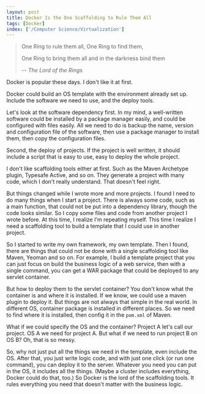 ```yaml
---
layout: post
title: Docker Is the One Scaffolding to Rule Them All
tags: [Docker]
index: ['/Computer Science/Virtualization']
---
```


> One Ring to rule them all, One Ring to find them,
>
> One Ring to bring them all and in the darkness bind them
>
> -- *The Lord of the Rings*

Docker is popular these days. I don't like it at first.

Docker could build an OS template with the environment already set up. Include the software we need to use, and the deploy tools.

Let's look at the software dependency first. In my mind, a well-written software could be installed by a package manager easily, and could be configured with files easily. All we need to do is backup the name, version and configuration file of the software, then use a package manager to install them, then copy the configuration files.

Second, the deploy of projects. If the project is well written, it should include a script that is easy to use, easy to deploy the whole project.

I don't like scaffolding tools either at first. Such as the Maven Archetype plugin, Typesafe Active, and so on. They generate a project with many code, which I don't really understand. That doesn't feel right.

But things changed while I wrote more and more projects. I found I need to do many things when I start a project. There is always some code, such as a main function, that could not be put into a dependency library, though the code looks similar. So I copy some files and code from another project I wrote before. At this time, I realize I'm repeating myself. This time I realize I need a scaffolding tool to build a template that I could use in another project.

So I started to write my own framework, my own template. Then I found, there are things that could not be done with a single scaffolding tool like Maven, Yeoman and so on. For example, I build a template project that you can just focus on build the business logic of a web service, then with a single command, you can get a WAR package that could be deployed to any servlet container.

But how to deploy them to the servlet container? You don't know what the container is and where it is installed. If we know, we could use a maven plugin to deploy it. But things are not always that simple in the real world. In different OS, container package is installed in different places. So we need to find where it is installed, then config it in the `pom.xml` of Maven.

What if we could specify the OS and the container? Project A let's call our project. OS A we need for project A. But what if we need to run project B on OS B? Oh, that is so messy.

So, why not just put all the things we need in the template, even include the OS. After that, you just write logic code, and with just one click (or run one command), you can deploy it to the server. Whatever you need you can put in the OS, it includes all the things. (Maybe a cluster includes everything, Docker could do that, too.) So Docker is the lord of the scaffolding tools. It rules everything you need that doesn't matter with the business logic.
